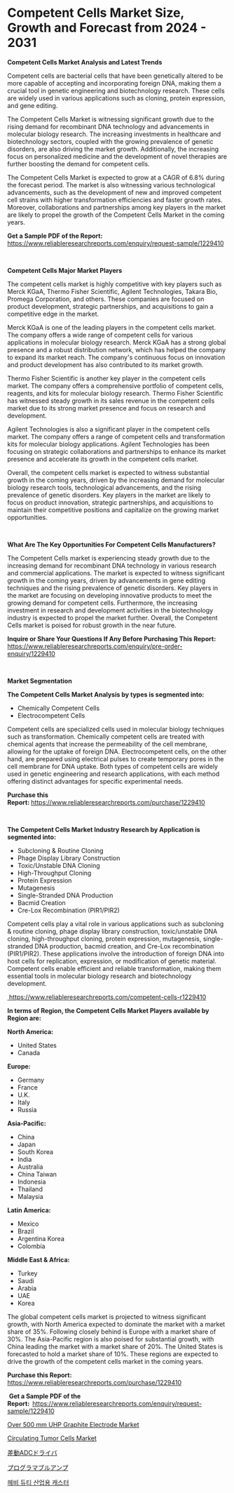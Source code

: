 <p><h1>Competent Cells Market Size, Growth and Forecast from 2024 - 2031</h1></p><p><strong>Competent Cells Market Analysis and Latest Trends</strong></p>
<p><p>Competent cells are bacterial cells that have been genetically altered to be more capable of accepting and incorporating foreign DNA, making them a crucial tool in genetic engineering and biotechnology research. These cells are widely used in various applications such as cloning, protein expression, and gene editing.</p><p>The Competent Cells Market is witnessing significant growth due to the rising demand for recombinant DNA technology and advancements in molecular biology research. The increasing investments in healthcare and biotechnology sectors, coupled with the growing prevalence of genetic disorders, are also driving the market growth. Additionally, the increasing focus on personalized medicine and the development of novel therapies are further boosting the demand for competent cells.</p><p>The Competent Cells Market is expected to grow at a CAGR of 6.8% during the forecast period. The market is also witnessing various technological advancements, such as the development of new and improved competent cell strains with higher transformation efficiencies and faster growth rates. Moreover, collaborations and partnerships among key players in the market are likely to propel the growth of the Competent Cells Market in the coming years.</p></p>
<p><strong>Get a Sample PDF of the Report:&nbsp;</strong> <a href="https://www.reliableresearchreports.com/enquiry/request-sample/1229410">https://www.reliableresearchreports.com/enquiry/request-sample/1229410</a></p>
<p>&nbsp;</p>
<p><strong>Competent Cells Major Market Players</strong></p>
<p><p>The competent cells market is highly competitive with key players such as Merck KGaA, Thermo Fisher Scientific, Agilent Technologies, Takara Bio, Promega Corporation, and others. These companies are focused on product development, strategic partnerships, and acquisitions to gain a competitive edge in the market.</p><p>Merck KGaA is one of the leading players in the competent cells market. The company offers a wide range of competent cells for various applications in molecular biology research. Merck KGaA has a strong global presence and a robust distribution network, which has helped the company to expand its market reach. The company's continuous focus on innovation and product development has also contributed to its market growth.</p><p>Thermo Fisher Scientific is another key player in the competent cells market. The company offers a comprehensive portfolio of competent cells, reagents, and kits for molecular biology research. Thermo Fisher Scientific has witnessed steady growth in its sales revenue in the competent cells market due to its strong market presence and focus on research and development.</p><p>Agilent Technologies is also a significant player in the competent cells market. The company offers a range of competent cells and transformation kits for molecular biology applications. Agilent Technologies has been focusing on strategic collaborations and partnerships to enhance its market presence and accelerate its growth in the competent cells market.</p><p>Overall, the competent cells market is expected to witness substantial growth in the coming years, driven by the increasing demand for molecular biology research tools, technological advancements, and the rising prevalence of genetic disorders. Key players in the market are likely to focus on product innovation, strategic partnerships, and acquisitions to maintain their competitive positions and capitalize on the growing market opportunities.</p></p>
<p>&nbsp;</p>
<p><strong>What Are The Key Opportunities For Competent Cells Manufacturers?</strong></p>
<p><p>The Competent Cells market is experiencing steady growth due to the increasing demand for recombinant DNA technology in various research and commercial applications. The market is expected to witness significant growth in the coming years, driven by advancements in gene editing techniques and the rising prevalence of genetic disorders. Key players in the market are focusing on developing innovative products to meet the growing demand for competent cells. Furthermore, the increasing investment in research and development activities in the biotechnology industry is expected to propel the market further. Overall, the Competent Cells market is poised for robust growth in the near future.</p></p>
<p><strong>Inquire or Share Your Questions If Any Before Purchasing This Report:</strong> <a href="https://www.reliableresearchreports.com/enquiry/pre-order-enquiry/1229410">https://www.reliableresearchreports.com/enquiry/pre-order-enquiry/1229410</a></p>
<p>&nbsp;</p>
<p><strong>Market Segmentation</strong></p>
<p><strong>The Competent Cells Market Analysis by types is segmented into:</strong></p>
<p><ul><li>Chemically Competent Cells</li><li>Electrocompetent Cells</li></ul></p>
<p><p>Competent cells are specialized cells used in molecular biology techniques such as transformation. Chemically competent cells are treated with chemical agents that increase the permeability of the cell membrane, allowing for the uptake of foreign DNA. Electrocompetent cells, on the other hand, are prepared using electrical pulses to create temporary pores in the cell membrane for DNA uptake. Both types of competent cells are widely used in genetic engineering and research applications, with each method offering distinct advantages for specific experimental needs.</p></p>
<p><strong>Purchase this Report:&nbsp;</strong><a href="https://www.reliableresearchreports.com/purchase/1229410">https://www.reliableresearchreports.com/purchase/1229410</a></p>
<p>&nbsp;</p>
<p><strong>The Competent Cells Market Industry Research by Application is segmented into:</strong></p>
<p><ul><li>Subcloning & Routine Cloning</li><li>Phage Display Library Construction</li><li>Toxic/Unstable DNA Cloning</li><li>High-Throughput Cloning</li><li>Protein Expression</li><li>Mutagenesis</li><li>Single-Stranded DNA Production</li><li>Bacmid Creation</li><li>Cre-Lox Recombination (PIR1/PIR2)</li></ul></p>
<p><p>Competent cells play a vital role in various applications such as subcloning & routine cloning, phage display library construction, toxic/unstable DNA cloning, high-throughput cloning, protein expression, mutagenesis, single-stranded DNA production, bacmid creation, and Cre-Lox recombination (PIR1/PIR2). These applications involve the introduction of foreign DNA into host cells for replication, expression, or modification of genetic material. Competent cells enable efficient and reliable transformation, making them essential tools in molecular biology research and biotechnology development.</p></p>
<p><a href="https://www.reliableresearchreports.com/competent-cells-r1229410">&nbsp;https://www.reliableresearchreports.com/competent-cells-r1229410</a></p>
<p><strong>In terms of Region, the Competent Cells Market Players available by Region are:</strong></p>
<p>
    <p> <strong> North America: </strong>
        <ul>
            <li>United States</li>
            <li>Canada</li>
        </ul>
        </p> 
    <p> <strong> Europe: </strong>
        <ul>
            <li>Germany</li>
            <li>France</li>
            <li>U.K.</li>
            <li>Italy</li>
            <li>Russia</li>
        </ul>
        </p> 
    <p> <strong> Asia-Pacific: </strong>
        <ul>
            <li>China</li>
            <li>Japan</li>
            <li>South Korea</li>
            <li>India</li>
            <li>Australia</li>
            <li>China Taiwan</li>
            <li>Indonesia</li>
            <li>Thailand</li>
            <li>Malaysia</li>
        </ul>
        </p> 
    <p> <strong> Latin America: </strong>
        <ul>
            <li>Mexico</li>
            <li>Brazil</li>
            <li>Argentina Korea</li>
            <li>Colombia</li>
        </ul>
        </p> 
    <p> <strong> Middle East & Africa: </strong>
        <ul>
            <li>Turkey</li>
            <li>Saudi</li>
            <li>Arabia</li>
            <li>UAE</li>
            <li>Korea</li>
        </ul>
    </p>
    </p>
<p><p>The global competent cells market is projected to witness significant growth, with North America expected to dominate the market with a market share of 35%. Following closely behind is Europe with a market share of 30%. The Asia-Pacific region is also poised for substantial growth, with China leading the market with a market share of 20%. The United States is forecasted to hold a market share of 10%. These regions are expected to drive the growth of the competent cells market in the coming years.</p></p>
<p><strong>Purchase this Report: </strong><a href="https://www.reliableresearchreports.com/purchase/1229410">https://www.reliableresearchreports.com/purchase/1229410</a></p>
<p>&nbsp;<strong>Get a Sample PDF of the Report:&nbsp;&nbsp;</strong><a href="https://www.reliableresearchreports.com/enquiry/request-sample/1229410">https://www.reliableresearchreports.com/enquiry/request-sample/1229410</a></p>
<p><strong></strong></p>
<p><p><a href="https://issuu.com/reportprime-2/docs/over-500-mm-uhp-graphite-electrode-market-size-203">Over 500 mm UHP Graphite Electrode Market</a></p><p><a href="https://github.com/Sherrillcrooksxa8i18ucf2m/Market-Research-Report-List-2/blob/main/circulating-tumor-cells-market.md">Circulating Tumor Cells Market</a></p><p><a href="https://github.com/JacksonWiza1924/Market-Research-Report-List-1/blob/main/298130847151.md">差動ADCドライバ</a></p><p><a href="https://github.com/hwbcz413288296/Market-Research-Report-List-2/blob/main/943926747150.md">プログラマブルアンプ</a></p><p><a href="https://github.com/fredrickeglers/Market-Research-Report-List-2/blob/main/835318042980.md">헤비 듀티 산업용 캐스터</a></p></p>